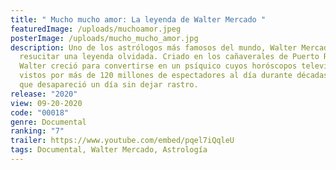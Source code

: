 ```yaml
---
title: " Mucho mucho amor: La leyenda de Walter Mercado "
featuredImage: /uploads/muchoamor.jpeg
posterImage: /uploads/mucho_mucho_amor.jpg
description: Uno de los astrólogos más famosos del mundo, Walter Mercado, busca
  resucitar una leyenda olvidada. Criado en los cañaverales de Puerto Rico,
  Walter creció para convertirse en un psíquico cuyos horóscopos televisados son
  vistos por más de 120 millones de espectadores al día durante décadas hasta
  que desapareció un día sin dejar rastro.
release: "2020"
view: 09-20-2020
code: "00018"
genre: Documental
ranking: "7"
trailer: https://www.youtube.com/embed/pqel7iQqleU
tags: Documental, Walter Mercado, Astrología
---
```

